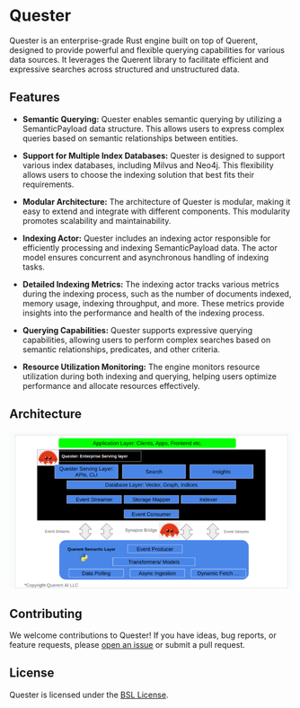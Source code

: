 # Quester

Quester is an enterprise-grade Rust engine built on top of Querent, designed to provide powerful and flexible querying capabilities for various data sources. It leverages the Querent library to facilitate efficient and expressive searches across structured and unstructured data.

## Features

- **Semantic Querying:** Quester enables semantic querying by utilizing a SemanticPayload data structure. This allows users to express complex queries based on semantic relationships between entities.

- **Support for Multiple Index Databases:** Quester is designed to support various index databases, including Milvus and Neo4j. This flexibility allows users to choose the indexing solution that best fits their requirements.

- **Modular Architecture:** The architecture of Quester is modular, making it easy to extend and integrate with different components. This modularity promotes scalability and maintainability.

- **Indexing Actor:** Quester includes an indexing actor responsible for efficiently processing and indexing SemanticPayload data. The actor model ensures concurrent and asynchronous handling of indexing tasks.

- **Detailed Indexing Metrics:** The indexing actor tracks various metrics during the indexing process, such as the number of documents indexed, memory usage, indexing throughput, and more. These metrics provide insights into the performance and health of the indexing process.

- **Querying Capabilities:** Quester supports expressive querying capabilities, allowing users to perform complex searches based on semantic relationships, predicates, and other criteria.

- **Resource Utilization Monitoring:** The engine monitors resource utilization during both indexing and querying, helping users optimize performance and allocate resources effectively.

## Architecture

![Architecure](docs/archv1.png?raw=true "Quester Architecture")

## Contributing

We welcome contributions to Quester! If you have ideas, bug reports, or feature requests, please [open an issue](https://github.com/querent-ai/quester/issues) or submit a pull request.

## License

Quester is licensed under the [BSL License](LICENSE).
